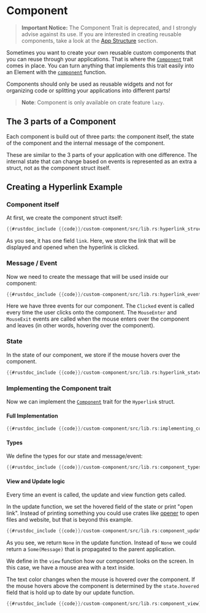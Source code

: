 # Component

> **Important Notice:** The Component Trait is deprecated, and I strongly advise against its use. If you are interested in creating reusable components, take a look at the [App Structure](./../app_structure) section.

Sometimes you want to create your own reusable custom components that you can reuse through your applications.
That is where the [`Component`](https://docs.rs/iced/0.13.1/iced/widget/trait.Component.html) trait comes in place. You can turn anything that implements this trait easily into an Element with the [`component`](https://docs.rs/iced/0.13.1/iced/widget/fn.component.html) function.

Components should only be used as reusable widgets and not for organizing code or splitting your applications into different parts!

> **Note**: Component is only available on crate feature `lazy`.

## The 3 parts of a Component
Each component is build out of three parts: the component itself, the state of the component and the internal message of the component.

These are similar to the 3 parts of your application with one difference. The internal state that can change based on events is represented as an extra a struct, not as the component struct itself.

## Creating a Hyperlink Example
### Component itself
At first, we create the component struct itself:
```rust 
{{#rustdoc_include {{code}}/custom-component/src/lib.rs:hyperlink_struct}}
```

As you see, it has one field `link`. Here, we store the link that will be displayed and opened when the hyperlink is clicked.

### Message / Event
Now we need to create the message that will be used inside our component:
```rust 
{{#rustdoc_include {{code}}/custom-component/src/lib.rs:hyperlink_event}}
```
Here we have three events for our component. The `Clicked` event is called every time the user clicks onto the component. 
The `MouseEnter` and `MouseExit` events are called when the mouse enters over the component and leaves (in other words, hovering over the component).

### State
In the state of our component, we store if the mouse hovers over the component.
```rust 
{{#rustdoc_include {{code}}/custom-component/src/lib.rs:hyperlink_state}}
```

### Implementing the Component trait
Now we can implement the [`Component`](https://docs.rs/iced/0.13.1/iced/widget/trait.Component.html) trait for the `Hyperlink` struct.

#### Full Implementation
```rust 
{{#rustdoc_include {{code}}/custom-component/src/lib.rs:implementing_component}}
```

#### Types
We define the types for our state and message/event:
```rust 
{{#rustdoc_include {{code}}/custom-component/src/lib.rs:component_types}}
```

#### View and Update logic
Every time an event is called, the update and view function gets called.

In the update function, we set the hovered field of the state or print "open link". 
Instead of printing something you could use crates like [opener](https://docs.rs/opener/latest/opener/) to open files and website, but that is beyond this example.

```rust 
{{#rustdoc_include {{code}}/custom-component/src/lib.rs:component_update}}
```

As you see, we return `None` in the update function. Instead of `None` we could return a `Some(Message)` that is propagated to the parent application.

We define in the `view` function how our component looks on the screen.
In this case, we have a mouse area with a text inside.

The text color changes when the mouse is hovered over the component. 
If the mouse hovers above the component is determined by the `state.hovered` field that is hold up to date by our update function.
```rust 
{{#rustdoc_include {{code}}/custom-component/src/lib.rs:component_view}}
```
